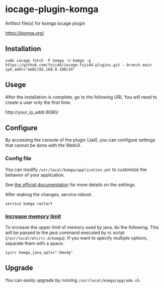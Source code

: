 # iocage-plugin-komga
Artifact file(s) for komga iocage plugin

https://komga.org/

## Installation

```
sudo iocage fetch -P komga -n komga -g https://github.com/fuji44/iocage-fuji44-plugins.git --branch main ip4_addr="em0|192.168.0.100/24"
```

## Usege

After the installation is complete, go to the following URL You will need to create a user only the first time.

http://your_ip_addr:8080/

## Configure

By accessing the console of the plugin (Jail), you can configure settings that cannot be done with the WebUI.

### Config file

You can modify `/usr/local/komga/application.yml` to customize the behavior of your application.

See [the official documentation](https://komga.org/installation/configuration.html) for more details on the settings.

After making the changes, service reboot.

```
service komga restart
```

### [Increase memory limit](https://komga.org/installation/jar.html#increase-memory-limit)

To increase the upper limit of memory used by java, do the following. This will be passed to the java command executed by rc script (`/usr/local/etc/rc.d/komga`). If you want to specify multiple options, separate them with a space.

```
sysrc komga_java_opts="-Xmx4g"
```

## Upgrade

You can easily upgrade by running `/usr/local/komga/upgrade.sh`.
